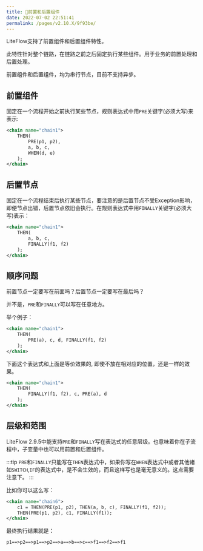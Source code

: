 ```yaml
---
title: 🍒前置和后置组件
date: 2022-07-02 22:51:41
permalink: /pages/v2.10.X/9f93be/
---
```


LiteFlow支持了前置组件和后置组件特性。

此特性针对整个链路，在链路之前之后固定执行某些组件。用于业务的前置处理和后置处理。

前置组件和后置组件，均为串行节点，目前不支持异步。

## 前置组件

固定在一个流程开始之前执行某些节点，规则表达式中用`PRE`关键字(必须大写)来表示:

```xml
<chain name="chain1">
    THEN(
        PRE(p1, p2), 
        a, b, c, 
        WHEN(d, e)
    );
</chain>
```

## 后置节点

固定在一个流程结束后执行某些节点，要注意的是后置节点不受Exception影响，即便节点出错，后置节点依旧会执行。在规则表达式中用`FINALLY`关键字(必须大写)表示：

```xml
<chain name="chain1">
    THEN(
        a, b, c, 
        FINALLY(f1, f2)
    );
</chain>
```

## 顺序问题

前置节点一定要写在前面吗？后置节点一定要写在最后吗？

并不是，`PRE`和`FINALLY`可以写在任意地方。

举个例子：
```xml
<chain name="chain1">
    THEN(
        PRE(a), c, d, FINALLY(f1, f2)
    );
</chain>
```
下面这个表达式和上面是等价效果的, 即使不放在相对应的位置，还是一样的效果。

```xml
<chain name="chain1">
    THEN(
        FINALLY(f1, f2), c, PRE(a), d
    );
</chain>
```

## 层级和范围

LiteFlow 2.9.5中能支持`PRE`和`FINALLY`写在表达式的任意层级。也意味着你在子流程中，子变量中也可以用前置和后置组件。

:::tip
`PRE`和`FINALLY`只能写在`THEN`表达式中，如果你写在`WHEN`表达式中或者其他诸如`SWITCH`,`IF`的表达式中，是不会生效的，而且这样写也是毫无意义的。这点需要注意下。
:::

比如你可以这么写：
```xml
<chain name="chain6">
    c1 = THEN(PRE(p1, p2), THEN(a, b, c), FINALLY(f1, f2));
    THEN(PRE(p1, p2), c1, FINALLY(f1));
</chain>
```

最终执行结果就是：

```
p1==>p2==>p1==>p2==>a==>b==>c==>f1==>f2==>f1
```